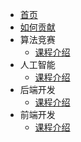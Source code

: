 - [首页](README.md)
- [如何贡献](docs/how-to-contribute.md)
- 算法竞赛
  - [课程介绍](docs/acm/week0.md)
- 人工智能
  - [课程介绍](docs/ai/week0.md)
- 后端开发
  - [课程介绍](docs/backend/week0.md)
- 前端开发
  - [课程介绍](docs/frontend/week0.md)
